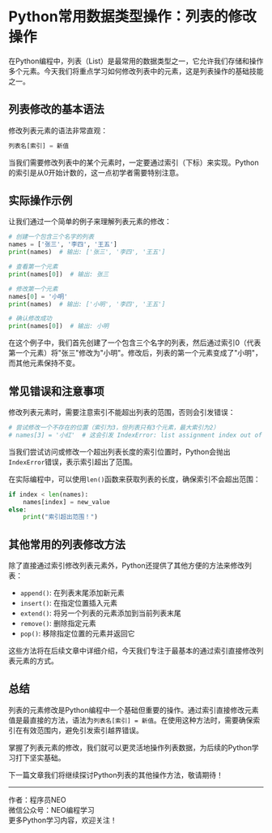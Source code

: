 # Python常用数据类型操作：列表的修改操作

在Python编程中，列表（List）是最常用的数据类型之一，它允许我们存储和操作多个元素。今天我们将重点学习如何修改列表中的元素，这是列表操作的基础技能之一。

## 列表修改的基本语法

修改列表元素的语法非常直观：

```python
列表名[索引] = 新值
```

当我们需要修改列表中的某个元素时，一定要通过索引（下标）来实现。Python的索引是从0开始计数的，这一点初学者需要特别注意。

## 实际操作示例

让我们通过一个简单的例子来理解列表元素的修改：

```python
# 创建一个包含三个名字的列表
names = ['张三', '李四', '王五']
print(names)  # 输出: ['张三', '李四', '王五']

# 查看第一个元素
print(names[0])  # 输出: 张三

# 修改第一个元素
names[0] = '小明'
print(names)  # 输出: ['小明', '李四', '王五']

# 确认修改成功
print(names[0])  # 输出: 小明
```

在这个例子中，我们首先创建了一个包含三个名字的列表，然后通过索引0（代表第一个元素）将"张三"修改为"小明"。修改后，列表的第一个元素变成了"小明"，而其他元素保持不变。

## 常见错误和注意事项

修改列表元素时，需要注意索引不能超出列表的范围，否则会引发错误：

```python
# 尝试修改一个不存在的位置（索引为3，但列表只有3个元素，最大索引为2）
# names[3] = '小红'  # 这会引发 IndexError: list assignment index out of range
```

当我们尝试访问或修改一个超出列表长度的索引位置时，Python会抛出`IndexError`错误，表示索引超出了范围。

在实际编程中，可以使用`len()`函数来获取列表的长度，确保索引不会超出范围：

```python
if index < len(names):
    names[index] = new_value
else:
    print("索引超出范围！")
```

## 其他常用的列表修改方法

除了直接通过索引修改列表元素外，Python还提供了其他方便的方法来修改列表：

- `append()`: 在列表末尾添加新元素
- `insert()`: 在指定位置插入元素
- `extend()`: 将另一个列表的元素添加到当前列表末尾
- `remove()`: 删除指定元素
- `pop()`: 移除指定位置的元素并返回它

这些方法将在后续文章中详细介绍，今天我们专注于最基本的通过索引直接修改列表元素的方式。

## 总结

列表的元素修改是Python编程中一个基础但重要的操作。通过索引直接修改元素值是最直接的方法，语法为`列表名[索引] = 新值`。在使用这种方法时，需要确保索引在有效范围内，避免引发索引越界错误。

掌握了列表元素的修改，我们就可以更灵活地操作列表数据，为后续的Python学习打下坚实基础。

下一篇文章我们将继续探讨Python列表的其他操作方法，敬请期待！

---
作者：程序员NEO  
微信公众号：NEO编程学习  
更多Python学习内容，欢迎关注！